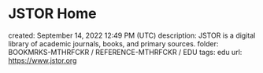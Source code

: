 # JSTOR Home

created: September 14, 2022 12:49 PM (UTC)
description: JSTOR is a digital library of academic journals, books, and primary sources.
folder: BOOKMRKS-MTHRFCKR / REFERENCE-MTHRFCKR / EDU
tags: edu
url: https://www.jstor.org